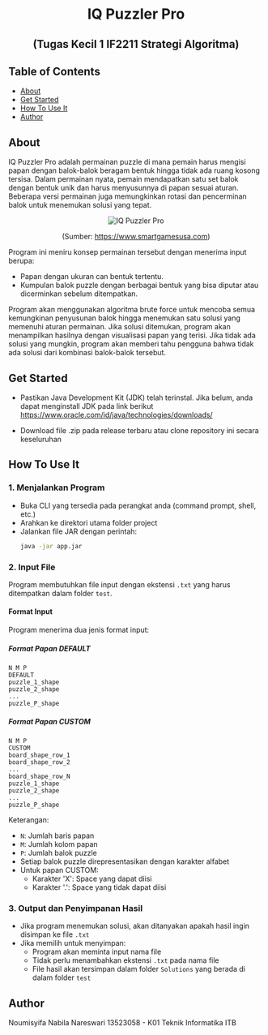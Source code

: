 <div align="center">
<h1>IQ Puzzler Pro</h1>
<h2>(Tugas Kecil 1 IF2211 Strategi Algoritma)</h2>
</div>

## Table of Contents
- [About](#about)
- [Get Started](#get-started)
- [How To Use It](#how-to-use-it)
- [Author](#author)


## About
IQ Puzzler Pro adalah permainan puzzle di mana pemain harus mengisi papan dengan balok-balok beragam bentuk hingga tidak ada ruang kosong tersisa. Dalam permainan nyata, pemain mendapatkan satu set balok dengan bentuk unik dan harus menyusunnya di papan sesuai aturan. Beberapa versi permainan juga memungkinkan rotasi dan pencerminan balok untuk menemukan solusi yang tepat.

<div align="center">
  
![IQ Puzzler Pro](https://i.imgur.com/xtZsQai.png)

(Sumber: https://www.smartgamesusa.com)

</div>

Program ini meniru konsep permainan tersebut dengan menerima input berupa:

- Papan dengan ukuran can bentuk tertentu.
- Kumpulan balok puzzle dengan berbagai bentuk yang bisa diputar atau dicerminkan sebelum ditempatkan.

Program akan menggunakan algoritma brute force untuk mencoba semua kemungkinan penyusunan balok hingga menemukan satu solusi yang memenuhi aturan permainan. Jika solusi ditemukan, program akan menampilkan hasilnya dengan visualisasi papan yang terisi. Jika tidak ada solusi yang mungkin, program akan memberi tahu pengguna bahwa tidak ada solusi dari kombinasi balok-balok tersebut.

## Get Started
- Pastikan Java Development Kit (JDK) telah terinstal. Jika belum, anda dapat menginstall JDK pada link berikut
  https://www.oracle.com/id/java/technologies/downloads/

- Download file .zip pada release terbaru atau clone repository ini secara keseluruhan

## How To Use It

### 1. Menjalankan Program
- Buka CLI yang tersedia pada perangkat anda (command prompt, shell, etc.)
- Arahkan ke direktori utama folder project
- Jalankan file JAR dengan perintah:
  ```bash
  java -jar app.jar
  ```

### 2. Input File
Program membutuhkan file input dengan ekstensi `.txt` yang harus ditempatkan dalam folder `test`. 

#### Format Input
Program menerima dua jenis format input:

##### Format Papan DEFAULT
```
N M P
DEFAULT
puzzle_1_shape
puzzle_2_shape
...
puzzle_P_shape
```

##### Format Papan CUSTOM
```
N M P
CUSTOM
board_shape_row_1
board_shape_row_2
...
board_shape_row_N
puzzle_1_shape
puzzle_2_shape
...
puzzle_P_shape
```

Keterangan:
- `N`: Jumlah baris papan
- `M`: Jumlah kolom papan
- `P`: Jumlah balok puzzle
- Setiap balok puzzle direpresentasikan dengan karakter alfabet
- Untuk papan CUSTOM:
  - Karakter 'X': Space yang dapat diisi
  - Karakter '.': Space yang tidak dapat diisi

### 3. Output dan Penyimpanan Hasil
- Jika program menemukan solusi, akan ditanyakan apakah hasil ingin disimpan ke file `.txt`
- Jika memilih untuk menyimpan:
  - Program akan meminta input nama file
  - Tidak perlu menambahkan ekstensi `.txt` pada nama file
  - File hasil akan tersimpan dalam folder `Solutions` yang berada di dalam folder `test`

## Author
Noumisyifa Nabila Nareswari
13523058 - K01
Teknik Informatika ITB
